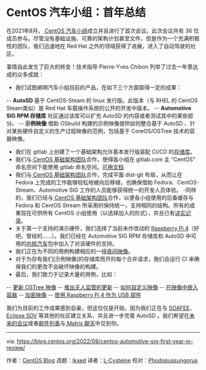 [#]: subject: "CentOS Automotive SIG: First Year in Review"
[#]: via: "https://blog.centos.org/2022/08/centos-automotive-sig-first-year-in-review/"
[#]: author: "CentOS Blog https://blog.centos.org"
[#]: collector: "lkxed"
[#]: translator: "L-Cysteine"
[#]: reviewer: "Phodopussungorus"
[#]: publisher: " "
[#]: url: " "

CentOS 汽车小组：首年总结
======

在2021年8月，[ CentOS 汽车小组][1]成立并且进行了首次会议。此次会议共有 36 位成员参与。尽管没有基础设施、可靠的架构计划甚至文件，但是作为一个充满积极性的团队，我们迅速地在 Red Hat 之外的领域获得了进展，进入了自动驾驶的社区。

事情自此发生了巨大的转变！技术指导 Pierre-Yves Chibon 列举了过去一年里达成的众多成就：

- 我们试图阐明汽车小组目前的产品，在如下三个方面取得一定的成果：

-- **AutoSD** 基于 CentOS-Steam 的 linux 发行版。此版本（与 RHEL 的 CentOS Steam类似）是 Red Hat 车载操作系统的公开的开发中版本。
-- **Automotive SIG RPM 存储库** 社区通过该库可以扩充 AutoSD 的内容或者测试其中的某些部分。
-- **示例映像** 借助 OSbuild 构建的示例映像提供如何整合基于 AutoSD 、针对某些硬件自定义的生产过程映像的范例，包括基于 CoreOS/OSTree 技术的容器映像。

- 我们在 gitlab 上创建了一个基础架构允许基本发行版装配 CI/CD 的[存储库][2]。
- 我们与[ CentOS 基础架构团队][3]合作，使得各小组在 gitlab.com 主 “CentOS” 命名空间下能使用 gitlab 命名空间。[可用文档][4]
- 我们与[ CentOS 基础架构团队][3]合作，完成平面 dist-git 布局，从而让在 Fedora 上完成的工作能够轻松地被向后移植，也确保借助 Fedora、CentOS-Stream、Automotive SIG 工作的人员能够获得统一的开发人员体验。
-同样的，我们已经与[ CentOS 基础架构团队][3]合作，以便各小组使用的后备缓存与 Fedora 和 CentOS Stream 所采用的保持统一，支持相同的结构。所有的成果现在可供所有 CentOS 小组使用（以选择加入的形式），并且已有[详实记录][5]。
- 关于第一个支持的演示硬件，我们选择了当前未作改动的 [Raspberry Pi 4][6]（好吧，曾经的……）。我们已经在 Automotive SIG RPM 存储库和 AutoSD 中可用的[内核汽车][7]包中加入了对该硬件的支持。
- 我们正在为不同的用例构建相应的一组[夜间映像][8]。
- 对于为存有我们[示例映像]的存储库而开的每个合并请求，我们会运行 CI 来确保我们的更改不会破坏映像的构建。
- 最后，我们致力于记录大量的用例，比如：

-- [更新 OSTree 映像][10]
-- [推出无人监管的更新][11]
-- [如何自定义映像][12]
-- [在映像中嵌入容器][13]
-- [加密映像][14]
-- [使用 Raspberry Pi 4 作为 USB 部件][15]

我们为目前的工作成果感到自豪，但这仅仅是开始，因为我们正在与 [SOAFEE][16]、[Eclipse SDV][17] 等其他的社区建立关系，并且进一步完善 AutoSD 。我们希望在[未来的会议][18]或者[邮件列表][19]与[ Matrix 聊天][20]中见到你。

--------------------------------------------------------------------------------

via: https://blog.centos.org/2022/08/centos-automotive-sig-first-year-in-review/

作者：[CentOS Blog][a]
选题：[lkxed][b]
译者：[L-Cysteine](https://github.com/L-Cysteine)
校对：[Phodopussungorus](https://github.com/Phodopussungorus)

[a]: https://blog.centos.org
[b]: https://github.com/lkxed
[1]: https://wiki.centos.org/SpecialInterestGroup/Automotive
[2]: https://gitlab.com/CentOS/automotive
[3]: https://docs.infra.centos.org/infra/team/
[4]: https://sigs.centos.org/guide/gitlab/
[5]: https://sigs.centos.org/guide/git/
[6]: https://www.raspberrypi.com/products/raspberry-pi-4-model-b/
[7]: https://gitlab.com/CentOS/automotive/src/kernel
[8]: https://sigs.centos.org/automotive/download_images/
[9]: https://gitlab.com/CentOS/automotive/sample-images
[10]: https://sigs.centos.org/automotive/building/updating_ostree
[11]: https://sigs.centos.org/automotive/building/unattended_updates
[12]: https://sigs.centos.org/automotive/building/customize_template/
[13]: https://sigs.centos.org/automotive/building/containers/
[14]: https://sigs.centos.org/automotive/building/encryption/
[15]: https://sigs.centos.org/automotive/building/gadget/
[16]: https://soafee.io
[17]: https://sdv.eclipse.org
[18]: https://wiki.centos.org/SpecialInterestGroup/Automotive/Meetings
[19]: https://lists.centos.org/mailman/listinfo/centos-automotive-sig/
[20]: https://app.element.io/#/room/#centos-automotive-sig:fedoraproject.org
